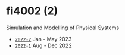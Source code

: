 # fi4002 (2)
Simulation and Modelling of Physical Systems

+ [`2022-2`](2022-2.md) Jan - May 2023
+ [`2022-1`](2022-1.md) Aug - Dec 2022